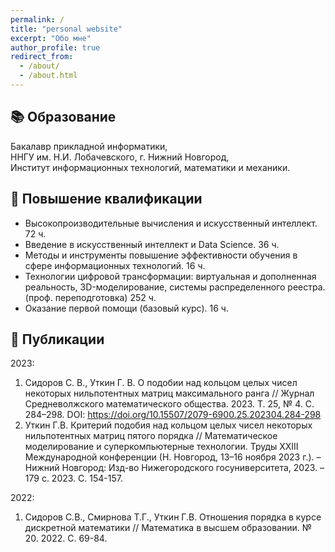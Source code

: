 ```yaml
---
permalink: /
title: "personal website"
excerpt: "Обо мне"
author_profile: true
redirect_from: 
  - /about/
  - /about.html
---
```


## 📚 Образование   

Бакалавр прикладной информатики,  
ННГУ им. Н.И. Лобачевского, г. Нижний Новгород,  
Институт информационных технологий, математики и механики.

## 📕 Повышение квалификации  

+ Высокопроизводительные вычисления и искусственный интеллект. 72 ч.
+ Введение в искусственный интеллект и Data Science. 36 ч.
+ Методы и инструменты повышение эффективности обучения в сфере информационных технологий. 16 ч.  
+ Технологии цифровой трансформации: виртуальная и дополненная реальность, 3D-моделирование, системы распределенного реестра. (проф. переподготовка) 252 ч.  
+ Оказание первой помощи (базовый курс). 16 ч.

## 📖 Публикации  

2023:  
1. Сидоров С. В., Уткин Г. В. О подобии над кольцом целых чисел некоторых нильпотентных матриц максимального ранга // Журнал Средневолжского математического общества. 2023. Т. 25, № 4. С. 284–298. DOI: https://doi.org/10.15507/2079-6900.25.202304.284-298  
2. Уткин Г.В. Критерий подобия над кольцом целых чисел некоторых нильпотентных матриц пятого порядка // Математическое моделирование и суперкомпьютерные технологии. Труды XXIII Международной конференции (Н. Новгород, 13–16 ноября 2023 г.). – Нижний Новгород: Изд-во Нижегородского госуниверситета, 2023. – 179 с. 2023. С. 154-157.

2022:

1. Сидоров С.В., Смирнова Т.Г., Уткин Г.В. Отношения порядка в курсе дискретной математики // Математика в высшем образовании. № 20. 2022. С. 69-84.
